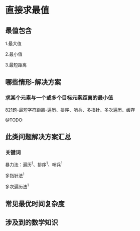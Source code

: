 # 直接求最值

## 最值包含

1.最大值

2.最小值

3.最短距离

## 哪些情形-解决方案

### 求某个元素与一个或多个目标元素距离的最小值

821题-最短字符距离-遍历、排序、哨兵、多指针、多次遍历、缓存

@TODO:

## 此类问题解决方案汇总

### 关键词

暴力法：遍历<sup>1</sup>、排序<sup>1</sup>、哨兵<sup>1</sup>

多指针法<sup>1</sup>

多次遍历法<sup>1</sup>

## 常见最优时间复杂度



## 涉及到的数学知识

